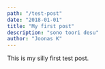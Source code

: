 ```yaml
---
path: "/test-post"
date: "2018-01-01"
title: "My first post"
description: "sono toori desu"
author: "Joonas K"
---
```


This is my silly first test post.